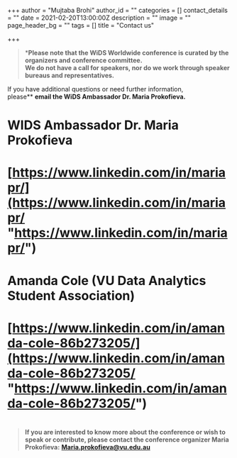 +++
author = "Mujtaba Brohi"
author_id = ""
categories = []
contact_details = ""
date = 2021-02-20T13:00:00Z
description = ""
image = ""
page_header_bg = ""
tags = []
title = "Contact us"

+++
> ***Please note that the WiDS Worldwide conference is curated by the organizers and conference committee.  
> We do not have a call for speakers, nor do we work through speaker bureaus and representatives.**

If you have additional questions or need further information,  
​please** **email the WiDS Ambassador Dr. Maria Prokofieva.**

# WIDS Ambassador Dr. Maria Prokofieva

# [https://www.linkedin.com/in/mariapr/](https://www.linkedin.com/in/mariapr/ "https://www.linkedin.com/in/mariapr/")

# Amanda Cole (VU Data Analytics Student Association)

# [https://www.linkedin.com/in/amanda-cole-86b273205/](https://www.linkedin.com/in/amanda-cole-86b273205/ "https://www.linkedin.com/in/amanda-cole-86b273205/")

# 

# 

> **If you are interested to know more about the conference or wish to speak or contribute, please contact the conference organizer Maria Prokofieva:** [**Maria.prokofieva@vu.edu.au**](mailto:Maria.prokofieva@vu.edu.au)